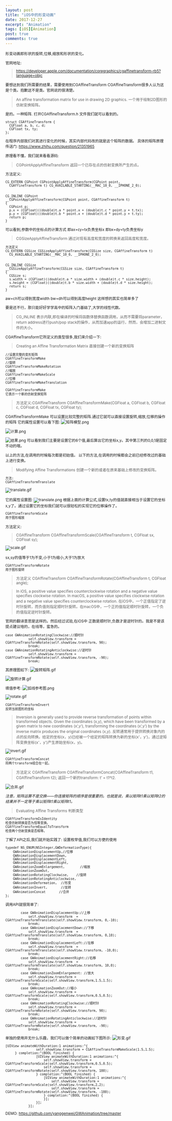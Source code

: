 ```yaml
---
layout: post
title: "iOS中的形变动画"
date: 2017-12-27
excerpt: "Animation"
tags: [iOS][Animation]
post: true
comments: true
---
```

<small>
形变动画即形状的旋转,位移,缩放和形状的变化。

官网地址:
>https://developer.apple.com/documentation/coregraphics/cgaffinetransform-rb5?language=objc

要想达到我们所需要的结果，需要使用到CGAffineTransform
CGAffineTransform很多人认为这是个类。抱歉这不是类。官网说的很清楚。
>An affine transformation matrix for use in drawing 2D graphics.
一个用于绘制2D图形的仿射变换矩阵。

是的。一种矩阵.
打开CGAffineTransform.h 文件我们就可以看到的。
```
struct CGAffineTransform {
  CGFloat a, b, c, d;
  CGFloat tx, ty;
};
```
在程序内部我们对其进行变化的时候，其实内部代码改的就是这个矩阵的数据。
具体的矩阵原理 传送门:
https://www.zhihu.com/question/21351965

原理看不懂，我们就来看看源码:
> CGPointApplyAffineTransform
返回一个已存在点的仿射变换所产生的点。

方法定义:
```
CG_EXTERN CGPoint CGPointApplyAffineTransform(CGPoint point,
  CGAffineTransform t) CG_AVAILABLE_STARTING(__MAC_10_0, __IPHONE_2_0);


CG_INLINE CGPoint
__CGPointApplyAffineTransform(CGPoint point, CGAffineTransform t)
{
  CGPoint p;
  p.x = (CGFloat)((double)t.a * point.x + (double)t.c * point.y + t.tx);
  p.y = (CGFloat)((double)t.b * point.x + (double)t.d * point.y + t.ty);
  return p;
}
```

可以看到,参数中的坐标点的计算方式
即ax+cy+tx负责坐标x
即bx+dy+ty负责坐标y


>CGSizeApplyAffineTransform
通过对现有高度和宽度的转换来返回高度和宽度。

```
方法定义
CG_EXTERN CGSize CGSizeApplyAffineTransform(CGSize size, CGAffineTransform t)
  CG_AVAILABLE_STARTING(__MAC_10_0, __IPHONE_2_0);


CG_INLINE CGSize
__CGSizeApplyAffineTransform(CGSize size, CGAffineTransform t)
{
  CGSize s;
  s.width = (CGFloat)((double)t.a * size.width + (double)t.c * size.height);
  s.height = (CGFloat)((double)t.b * size.width + (double)t.d * size.height);
  return s;
}
```
aw+ch可以得到宽度width
bw+dh可以得到高度height
这样想的其实也简单多了


要是还不行，那只能好好学学高中的矩阵入门基础了,大学的线性代数。

> CG_INLINE 表示内联,即在编译的时候将函数体替换函数调用，从而不需要将parameter，return address进行push/pop stack的操作，从而加速app的运行，然而，会增加二进制文件的大小。


CGAffineTransform它所定义的类型很多,我们来介绍一下:

>Creating an Affine Transformation Matrix
直接创建一个新的变换矩阵

```
//设置完整的变形矩阵
CGAffineTransformMake
//旋转
CGAffineTransformMakeRotation
//缩放
CGAffineTransformMakeScale
//位移
CGAffineTransformMakeTranslation
```


```
CGAffineTransformMake
它表示一个新的仿射变换矩阵
```

>方法定义:CGAffineTransform CGAffineTransformMake(CGFloat a, CGFloat b, CGFloat c, CGFloat d, CGFloat tx, CGFloat ty);

CGAffineTransformMake 可以设置比较完整的矩阵.通过它就可以直接设置旋转,缩放,位移的操作的矩阵
它的属性设置可以看下图:
![矩阵模型.png](http://upload-images.jianshu.io/upload_images/1120896-11a79ec4ad3dd8d1.png?imageMogr2/auto-orient/strip%7CimageView2/2/w/240)

![计算.png](http://upload-images.jianshu.io/upload_images/1120896-c9ffe0188ec7398a.png?imageMogr2/auto-orient/strip%7CimageView2/2/w/240)

![结果.png](http://upload-images.jianshu.io/upload_images/1120896-a1e4ec4a65c5f4e4.png?imageMogr2/auto-orient/strip%7CimageView2/2/w/240)
可以看到我们主要是设置它的6个值,最后算出它的坐标x,y。其中第三列的0,0,1是固定不动的哦。


以上的方法,在调用的时候每次都是初始值。
以下的方法,在调用的时候都会之前已经修改过的基础上进行变换。

>Modifying Affine Transformations
创建一个新的或者在原来基础上修改的变换矩阵。

```
方法:
CGAffineTransformTranslate
```
![translate.gif](http://upload-images.jianshu.io/upload_images/1120896-c770dfbbec853014.gif?imageMogr2/auto-orient/strip%7CimageView2/2/w/240)

它的属性设置图:
![translate.png](http://upload-images.jianshu.io/upload_images/1120896-056fb684842fda44.png?imageMogr2/auto-orient/strip%7CimageView2/2/w/640)
根据上面的计算公式,设置tx,ty的值就直接相当于设置它的坐标x,y了。通过设置它的坐标我们就可以很轻松的实现它的位移操作了。

```
CGAffineTransformScale 
用于图形缩放
```

方法定义:
>CGAffineTransform CGAffineTransformScale(CGAffineTransform t, CGFloat sx, CGFloat sy);

![scale.gif](http://upload-images.jianshu.io/upload_images/1120896-d09816b747f46224.gif?imageMogr2/auto-orient/strip%7CimageView2/2/w/240)

sx,sy的值等于1为不变,小于1为缩小,大于1为放大

```
CGAffineTransformRotate
用于图形旋转
```
>方法定义
CGAffineTransform CGAffineTransformRotate(CGAffineTransform t, CGFloat angle);

>In iOS, a positive value specifies counterclockwise rotation and a negative value specifies clockwise rotation. In macOS, a positive value specifies clockwise rotation and a negative value specifies counterclockwise rotation.
在iOS中，一个正值指定了逆时针旋转，而负值则指定顺时针旋转。在macOS中，一个正的值指定顺时针旋转，一个负的值指定逆时针旋转。

官网的翻译意思是这样的。然后经过试验,在iOS中 正数是顺时针,负数才是逆时针的。我是不是该提点建议啥的，在线等，蛮急的。
```
case GWAnimationRotatingClockwise://顺时针
            self.showView.transform = CGAffineTransformRotate(self.showView.transform, 90);
            break;
case GWAnimationRotatingAnticlockwise://逆时针
            self.showView.transform = CGAffineTransformRotate(self.showView.transform, -90);
            break;
```
其原理图如下:
![旋转矩阵.gif](http://upload-images.jianshu.io/upload_images/1120896-c053eeb1b6720665.gif?imageMogr2/auto-orient/strip%7CimageView2/2/w/240)

![旋转计算.gif](http://upload-images.jianshu.io/upload_images/1120896-d74d1688126769c1.gif?imageMogr2/auto-orient/strip%7CimageView2/2/w/240)

填值参考:
 ![弧线参考图.png](http://upload-images.jianshu.io/upload_images/1120896-87655ce1e9d0a14d.png?imageMogr2/auto-orient/strip%7CimageView2/2/w/1240)

![rotate.gif](http://upload-images.jianshu.io/upload_images/1120896-f0d38af10a2308fa.gif?imageMogr2/auto-orient/strip%7CimageView2/2/w/240)

```
CGAffineTransformInvert
反转当前图形的坐标
```

>Inversion is generally used to provide reverse transformation of points within transformed objects. Given the coordinates (x,y), which have been transformed by a given matrix to new coordinates (x’,y’), transforming the coordinates (x’,y’) by the inverse matrix produces the original coordinates (x,y).
反转通常用于提供转换对象内的点的反向转换。给定的坐标(x，y)已经被一个给定的矩阵转换为新的坐标(x'，y')，通过逆矩阵变换坐标(x'，y')产生原始坐标(x，y)。

![invert.gif](http://upload-images.jianshu.io/upload_images/1120896-d14e1d1194adf499.gif?imageMogr2/auto-orient/strip%7CimageView2/2/w/240)

```
CGAffineTransformConcat
将两个transform组合在一起。
```
>方法定义
CGAffineTransform CGAffineTransformConcat(CGAffineTransform t1, CGAffineTransform t2);
返回一个新的transform:  t’ = t1*t2. 

![合并.gif](http://upload-images.jianshu.io/upload_images/1120896-8b64ab6fa47cfe14.gif?imageMogr2/auto-orient/strip%7CimageView2/2/w/340)

*注意，矩阵运算不是交换——你连接矩阵的顺序是很重要的。也就是说，乘以矩阵t1乘以矩阵t2的结果并不一定等于乘以矩阵t1乘以矩阵t1。*

> Evaluating Affine Transforms
判断类型
```
CGAffineTransformIsIdentity
检查仿射转换是否为恒等变换。
CGAffineTransformEqualToTransform
检查两个仿射变换是否相等。
```

了解了API之后,我们就开始实践了:
设置枚举值,我们可以方便的使用
```
typedef NS_ENUM(NSInteger,GWDeformationType){
    GWAnimationDisplacementUp,//位移
    GWAnimationDisplacementDown,
    GWAnimationDisplacementLeft,
    GWAnimationDisplacementRight,
    GWAnimationZoomEnlargement,        //缩放
    GWAnimationZoomOut,
    GWAnimationRotatingClockwise,    //旋转
    GWAnimationRotatingAnticlockwise,
    GWAnimationDeformation,  //形变
    GWAnimationInvert,       //反转
    GWAnimationConcat       //合并
};
```

调用API就很简单了:
```
        case GWAnimationDisplacementUp://上移
            self.showView.transform  = CGAffineTransformTranslate(self.showView.transform, 0,-10);
            break;
        case GWAnimationDisplacementDown://下移
            self.showView.transform  = CGAffineTransformTranslate(self.showView.transform, 0,10);
            break;
        case GWAnimationDisplacementLeft://左移
            self.showView.transform  = CGAffineTransformTranslate(self.showView.transform, -10,0);
            break;
        case GWAnimationDisplacementRight://右移
            self.showView.transform  = CGAffineTransformTranslate(self.showView.transform, 10,0);
            break;
        case GWAnimationZoomEnlargement: //放大
            self.showView.transform = CGAffineTransformScale(self.showView.transform,1.5,1.5);
            break;
        case GWAnimationZoomOut://缩小
            self.showView.transform = CGAffineTransformScale(self.showView.transform,0.5,0.5);
            break;
        case GWAnimationRotatingClockwise://顺时针
            self.showView.transform = CGAffineTransformRotate(self.showView.transform, 90);
            break;
        case GWAnimationRotatingAnticlockwise://逆时针
            self.showView.transform = CGAffineTransformRotate(self.showView.transform, -90);
            break;
```

单独的使用并无什么乐趣，我们可以做个简单的动画如下图所示:
![形变.gif](http://upload-images.jianshu.io/upload_images/1120896-645466528185f9e9.gif?imageMogr2/auto-orient/strip%7CimageView2/2/w/240)

```
[UIView animateWithDuration:1 animations:^{
                self.showView.transform = CGAffineTransformMakeScale(1.5,1.5);
     } completion:^(BOOL finished) {
                [UIView animateWithDuration:1 animations:^{
                    self.showView.transform = CGAffineTransformScale(self.showView.transform,0.5,0.5);
                    self.showView.transform = CGAffineTransformRotate(self.showView.transform, 180);
                } completion:^(BOOL finished) {
                    [UIView animateWithDuration:1 animations:^{
                        self.showView.transform = CGAffineTransformScale(self.showView.transform,2,2);
                        self.showView.transform = CGAffineTransformRotate(self.showView.transform, -180);
                    } completion:^(BOOL finished) {
                    }];
                }];
            }];
```

DEMO:
https://github.com/yanggenwei/GWAnimation/tree/master

</small>


